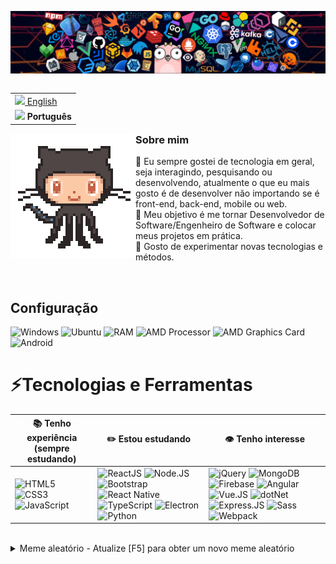 <!--
### Olá 👋


**galacstec/galacstec** é um repositório ✨ _special_ ✨ porque seu 'README.md' (este arquivo) aparece no seu perfil do GitHub.

Aqui estão algumas ideias para começar:

- 🔭 No momento, estou trabalhando em ...
- 🌱 No momento, estou aprendendo ...
- 👯 Eu estou procurando colaborar em ...
- 🤔 Estou procurando ajuda com ...
- 💬 Pergunte-me sobre ...
- 📫 Como chegar até mim: ...
- 😄 Pronomes ...
- ⚡ Fato divertido: ...
-->

![Header](https://raw.githubusercontent.com/galacstec/galacstec/main/resources/img/header_techs.png)

<table align="right">
  <tr><td><a href="../../README.md"><img src="https://cdn.jsdelivr.net/gh/hampusborgos/country-flags@main/png100px/us.png" height="13"> English</a></td></tr>
  <tr><td><b><img src="https://cdn.jsdelivr.net/gh/hampusborgos/country-flags@main/png100px/br.png" height="17"> Português</b></td></tr>
</table>

<img align="left" src="https://raw.githubusercontent.com/galacstec/galacstec/main/resources/img/octocat_dancing.gif">

### Sobre mim
💬 Eu sempre gostei de tecnologia em geral, seja interagindo, pesquisando ou desenvolvendo, atualmente o que eu mais gosto é de desenvolver não importando se é front-end, back-end, mobile ou web.  
🤔 Meu objetivo é me tornar Desenvolvedor de Software/Engenheiro de Software e colocar meus projetos em prática.  
💙 Gosto de experimentar novas tecnologias e métodos.  

<br />

## Configuração
![Windows](https://img.shields.io/badge/Windows_10-0078D6?style=for-the-badge&logo=windows)
![Ubuntu](https://img.shields.io/badge/Ubuntu-E95420?style=for-the-badge&logo=ubuntu&logoColor=white)
![RAM](https://img.shields.io/badge/RAM-8_GB-blue?style=for-the-badge)
![AMD Processor](https://img.shields.io/badge/AMD-A8--7600-CF2324?style=for-the-badge&logo=amd&labelColor=black)
![AMD Graphics Card](https://img.shields.io/badge/Radeon-R7_Graphics-CF2324?style=for-the-badge&logo=amd&labelColor=black)
![Android](https://img.shields.io/badge/Android-3DDC84?style=for-the-badge&logo=android&logoColor=white)

# ⚡Tecnologias e Ferramentas
📚 **Tenho experiência** (sempre estudando) | ✏️ **Estou estudando** | 👁️ **Tenho interesse** |
----------------- | ------------ | -------------- |
![HTML5](https://img.shields.io/badge/HTML-E34F26?style=for-the-badge&logo=html5&logoColor=white) ![CSS3](https://img.shields.io/badge/CSS-1572B6?style=for-the-badge&logo=css3&logoColor=white) ![JavaScript](https://img.shields.io/badge/JavaScript-black?style=for-the-badge&logo=javascript&logoColor=F7DF1E) | ![ReactJS](https://img.shields.io/badge/ReactJS-20232A?style=for-the-badge&logo=react&logoColor=61DAFB) ![Node.JS](https://img.shields.io/badge/Node.js-43853D?style=for-the-badge&logo=node.js&logoColor=white) ![Bootstrap](https://img.shields.io/badge/Bootstrap-563D7C?style=for-the-badge&logo=bootstrap&logoColor=white) ![React Native](https://img.shields.io/badge/React_Native-282C34?style=for-the-badge&logo=react&logoColor=61DAFB) ![TypeScript](https://img.shields.io/badge/TypeScript-007ACC?style=for-the-badge&logo=typescript&logoColor=white) ![Electron](https://img.shields.io/badge/Electron-2F3241?style=for-the-badge&logo=electron&logoColor=47848F) ![Python](https://img.shields.io/badge/Python-3776AB?style=for-the-badge&logo=python&logoColor=white) | ![jQuery](https://img.shields.io/badge/jQuery-0769AD?style=for-the-badge&logo=jquery&logoColor=white) ![MongoDB](https://img.shields.io/badge/MongoDB-4EA94B?style=for-the-badge&logo=mongodb&logoColor=white) ![Firebase](https://img.shields.io/badge/Firebase-white?style=for-the-badge&logo=firebase&logoColor=FFCA28) ![Angular](https://img.shields.io/badge/Angular-DD0031?style=for-the-badge&logo=angular&logoColor=white) ![Vue.JS](https://img.shields.io/badge/Vue.js-35495E?style=for-the-badge&logo=vue.js&logoColor=4FC08D) ![dotNet](https://img.shields.io/badge/.NET-5C2D91?style=for-the-badge&logo=.net&logoColor=white) ![Express.JS](https://img.shields.io/badge/Express.js-404D59?style=for-the-badge&logo=express) ![Sass](https://img.shields.io/badge/Sass-CC6699?style=for-the-badge&logo=sass&logoColor=white) ![Webpack](https://img.shields.io/badge/Webpack-2B3A42?style=for-the-badge&logo=webpack&logoColor=8DD6F9) |

<br />
<details>
<summary>Meme aleatório - Atualize [F5] para obter um novo meme aleatório</summary>
<a href="https://random-memer.herokuapp.com/"><img src='https://random-memer.herokuapp.com/' title="Meme" alt="Por favor atualize a página se o meme não aparece." height="400"></a>
</details>
